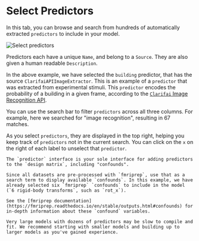 # Select Predictors

In this tab, you can browse and search from hundreds of automatically extracted `predictors` to include in your model.

![Select predictors](img/predictors.png)

Predictors each have a unique `Name`, and belong to a `Source`. They are also given a human readable `Description`.

In the above example, we have selected the `building` predictor, that has the source `ClarifaiAPIImageExtractor`.
This is an example of a `predictor` that was extracted from experimental stimuli. This `predictor` encodes the probability of a building in a given frame, according to the [`Clarifai` Image Recognition API](https://www.clarifai.com/models/image-recognition-ai).

You can use the search bar to filter `predictors` across all three columns. For example, here we searched for "image recognition", resulting in 67 matches.

As you select `predictors`, they are displayed in the top right, helping you keep track of `predictors` not in the current search.
You can click on the `x` on the right of each label to unselect that `predictor`.

```{admonition} Note
The `predictor` interface is your sole interface for adding predictors to the `design matrix`, including "confounds".

Since all datasets are pre-processed with `fmriprep`, use that as a search term to display available `confounds`. In this example, we have already selected six `fmriprep` `confounds` to include in the model (`6 rigid-body transforms`, such as `rot_x`).

See the [fmriprep documentation](https://fmriprep.readthedocs.io/en/stable/outputs.html#confounds) for in-depth information about these `confound` variables.
```

```{admonition} Danger
Very large models with dozens of predictors may be slow to compile and fit. We recommend starting with smaller models and building up to larger models as you've gained experience.
```